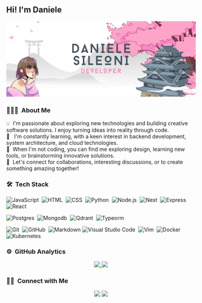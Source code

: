 <h2>Hi! I'm Daniele</h2>

![Daniele Sileoni Banner](https://raw.githubusercontent.com/danisileoni/danisileoni/refs/heads/main/Banner-git-hub-new.png)


<!-- ## 👋 &nbsp;Hey there! I'm Aditya -->

### 👩🏻‍💻 &nbsp;About Me

💡 &nbsp;I'm passionate about exploring new technologies and building creative software solutions. I enjoy turning ideas into reality through code.\
🌱 &nbsp; I'm constantly learning, with a keen interest in backend development, system architecture, and cloud technologies.\
🎨 &nbsp;When I'm not coding, you can find me exploring design, learning new tools, or brainstorming innovative solutions.\
💬 &nbsp;Let's connect for collaborations, interesting discussions, or to create something amazing together!

### 🛠 &nbsp;Tech Stack

![JavaScript](https://img.shields.io/badge/-JavaScript-05122A?style=flat&logo=javascript)&nbsp;
![HTML](https://img.shields.io/badge/-HTML-05122A?style=flat&logo=HTML5)&nbsp;
![CSS](https://img.shields.io/badge/-CSS-05122A?style=flat&logo=CSS3&logoColor=1572B6)&nbsp;
![Python](https://img.shields.io/badge/-Python-05122A?style=flat&logo=python)&nbsp;
![Node.js](https://img.shields.io/badge/-Node.js-05122A?style=flat&logo=node.js)&nbsp;
![Nest](https://img.shields.io/badge/-Nest-05122A?style=flat&logo=nestjs&logoColor=red)&nbsp;
![Express](https://img.shields.io/badge/-Express-05122A?style=flat&logo=express&logoColor=withe)&nbsp;
![React](https://img.shields.io/badge/-React-05122A?style=flat&logo=react)&nbsp;

![Postgres](https://img.shields.io/badge/-Postgres-05122A?style=flat&logo=postgresql)&nbsp;
![Mongodb](https://img.shields.io/badge/-Mongodb-05122A?style=flat&logo=mongodb)&nbsp;
![Qdrant](https://img.shields.io/badge/-Qdrant-05122A?style=flat&logo=qdrant)&nbsp;
![Typeorm](https://img.shields.io/badge/-Typeorm-05122A?style=flat&logo=typeorm)&nbsp;

![Git](https://img.shields.io/badge/-Git-05122A?style=flat&logo=git)&nbsp;
![GitHub](https://img.shields.io/badge/-GitHub-05122A?style=flat&logo=github)&nbsp;
![Markdown](https://img.shields.io/badge/-Markdown-05122A?style=flat&logo=markdown)
![Visual Studio Code](https://img.shields.io/badge/-Visual%20Studio%20Code-05122A?style=flat&logo=vs-code&logoColor=007ACC)&nbsp;
![Vim](https://img.shields.io/badge/-NeoVim-05122A?style=flat&logo=neovim&logoColor=green)&nbsp;
![Docker](https://img.shields.io/badge/-Docker-05122A?style=flat&logo=docker&logoColor=blue)&nbsp;
![Kubernetes](https://img.shields.io/badge/-Kubernetes-05122A?style=flat&logo=kubernetes&logoColor=blue)&nbsp;

### ⚙️ &nbsp;GitHub Analytics

<p align="center">
<a href="https://github.com/AVS1508">
  <img height="180em" src="https://github-readme-stats-eight-theta.vercel.app/api?username=AVS1508&show_icons=true&theme=algolia&include_all_commits=true&count_private=true"/>
  <img height="180em" src="https://github-readme-stats-eight-theta.vercel.app/api/top-langs/?username=AVS1508&layout=compact&langs_count=8&theme=algolia"/>
</a>
</p>

### 🤝🏻 &nbsp;Connect with Me

<p align="center">
<a href="www.linkedin.com/in/danielesileoni"><img src="https://img.shields.io/badge/-Daniele%20Armando%20Sileoni-0077B5?style=flat&logo=Linkedin&logoColor=white"/></a>
<a href="mailto:danielesileoni4@gmail.com"><img src="https://img.shields.io/badge/-danielesileoni4@gmail.com-D14836?style=flat&logo=Gmail&logoColor=white"/></a>
</p>